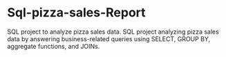 # Sql-pizza-sales-Report
 SQL project  to analyze pizza sales data.
SQL project analyzing pizza sales data by answering business-related queries using SELECT, GROUP BY, aggregate functions, and JOINs.

